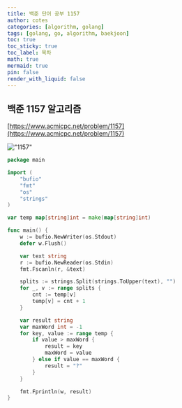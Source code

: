 ```yaml
---
title: 백준 단어 공부 1157
author: cotes
categories: [algorithm, golang]
tags: [golang, go, algorithm, baekjoon]
toc: true
toc_sticky: true
toc_label: 목차
math: true
mermaid: true
pin: false
render_with_liquid: false
---
```


## 백준 1157 알고리즘  
[https://www.acmicpc.net/problem/1157](https://www.acmicpc.net/problem/1157)

!["1157"](/assets/img/algorithm/baekjoon_1157.png)  

```go
package main

import (
	"bufio"
	"fmt"
	"os"
	"strings"
)

var temp map[string]int = make(map[string]int)

func main() {
	w := bufio.NewWriter(os.Stdout)
	defer w.Flush()

	var text string
	r := bufio.NewReader(os.Stdin)
	fmt.Fscanln(r, &text)

	splits := strings.Split(strings.ToUpper(text), "")
	for _, v := range splits {
		cnt := temp[v]
		temp[v] = cnt + 1
	}

	var result string
	var maxWord int = -1
	for key, value := range temp {
		if value > maxWord {
			result = key
			maxWord = value
		} else if value == maxWord {
			result = "?"
		}
	}

	fmt.Fprintln(w, result)
}

```